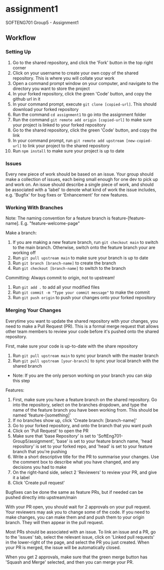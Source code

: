 # assignment1

SOFTENG701 Group5 - Assignment1

## Workflow

### Setting Up
1) Go to the shared repository, and click the 'Fork' button in the top right corner
2) Click on your username to create your own copy of the shared repository. This is where you will collate your work
3) Open a command prompt window on your computer, and navigate to the directory you want to store the project
4) In your forked repository, click the green 'Code' button, and copy the github url in it
5) In your command prompt, execute `git clone [copied-url]`. This should download your forked repository
6) Run the command `cd assignment1` to go into the assignment folder
7) Run the command `git remote add origin [copied-url]` to make sure your project is linked to your forked repository
8) Go to the shared repository, click the green 'Code' button, and copy the link
9) In your command prompt, run `git remote add upstream [new-copied-url]` to link your project to the shared repository
10) Run `npm install` to make sure your project is up to date

### Issues
Every new piece of work should be based on an issue. Your group should make a collection of issues, each being small enough for one dev to pick up and work on. An issue should describe a single piece of work, and should be associated with a 'label' to denote what kind of work the issue includes, e.g. 'Bugfix' for bug fixes or 'Enhancement' for new features.

### Working With Branches
Note: The naming convention for a feature branch is feature-[feature-name]. E.g. "feature-welcome-page"

Make a branch:
1) If you are making a new feature branch, run `git checkout main` to switch to the main branch. Otherwise, switch onto the feature branch your are working off
2) Run `git pull upstream main` to make sure your branch is up to date
3) Run `git branch [branch-name]` to create the branch
4) Run `git checkout [branch-name]` to switch to the branch

Committing: Always commit to origin, not to upstream!
1) Run `git add .` to add all your modified files
2) Run `git commit -m "Type your commit message"` to make the commit
3) Run `git push origin` to push your changes onto your forked repository

### Merging Your Changes
Everytime you want to update the shared repository with your changes, you need to make a Pull Request (PR). This is a formal merge request that allows other team members to review your code before it's pushed onto the shared repository.

First, make sure your code is up-to-date with the share repository
1) Run `git pull upstream main` to sync your branch with the master branch
2) Run `git pull upstream [your-branch]` to sync your local branch with the shared branch
- Note: If you are the only person working on your branch you can skip this step

Features:
1) First, make sure you have a feature branch on the shared repository. Go into the repository, select on the branches dropdown, and type the name of the feature branch you have been working from. This should be named 'feature-[something]'
2) If no branches show up, click 'Create branch: [branch-name]'
3) Go to your forked repository, and onto the branch that you want push
4) Click on 'Pull Request' to open the PR
5) Make sure that 'base Repository' is set to 'SoftEng701-Group5/assignment', 'base' is set to your feature branch name, 'head repository' is set to your forked repo, and 'head' is set to your feature branch that you're pushing
6) Write a short descriptive title for the PR to summarise your changes. Use the comment box to describe what you have changed, and any decisions you had to make
7) On the right-hand side, select 2 'Reviewers' to review your PR, and give it a label
8) Click 'Create pull request'

Bugfixes can be done the same as feature PRs, but if needed can be pushed directly into upstream/main

With your PR open, you should wait for 2 approvals on your pull request. Your reviewers may ask you to change some of the code. If you need to make changes, you can make them and and push them to your origin branch. They will then appear in the pull request.

Most PRs should be associated with an issue. To link an issue and a PR, go to the 'issues' tab, select the relevant issue, click on 'Linked pull requests' in the lower-right of the page, and select the PR you just created. When your PR is merged, the issue will be automatically closed.

When you get 2 approvals, make sure that the green merge button has 'Squash and Merge' selected, and then you can merge your PR.
